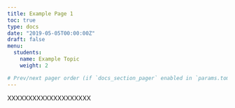 ```yaml
---
title: Example Page 1
toc: true
type: docs
date: "2019-05-05T00:00:00Z"
draft: false
menu:
  students:
    name: Example Topic
    weight: 2

# Prev/next pager order (if `docs_section_pager` enabled in `params.toml`)
---
```


XXXXXXXXXXXXXXXXXXXX